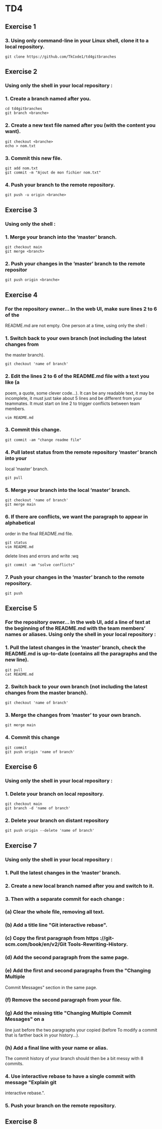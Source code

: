 
# TD4

## Exercise 1

### 3. Using only command-line in your Linux shell, clone it to a local repository.
```
git clone https://github.com/TkCode1/td4gitbranches
```
## Exercise 2

### Using only the shell in your local repository :
### 1. Create a branch named after you.
```
cd td4gitbranches
git branch <branche>
```
### 2. Create a new text file named after you (with the content you want).
```
git checkout <branche>
echo > nom.txt
```
### 3. Commit this new file.
```
git add nom.txt 
git commit -m "Ajout de mon fichier nom.txt"
```
### 4. Push your branch to the remote repository.
```
git push -u origin <branche>
```
## Exercise 3

### Using only the shell :
### 1. Merge your branch into the ’master’ branch.
```
git checkout main
git merge <branch>
```
### 2. Push your changes in the ’master’ branch to the remote repositor
```
git push origin <branche>
```


## Exercise 4

### For the repository owner... In the web UI, make sure lines 2 to 6 of the
README.md are not empty.
One person at a time, using only the shell :
### 1. Switch back to your own branch (not including the latest changes from
the master branch).
```
git checkout 'name of branch'
```
### 2. Edit the lines 2 to 6 of the README.md file with a text you like (a
poem, a quote, some clever code...). It can be any readable text, it may
be incomplete, it must just take about 5 lines and be different from your
teammates. It must start on line 2 to trigger conflicts between team
members.
```
vim README.md
```
### 3. Commit this change.
```
git commit -am "change readme file"
```
### 4. Pull latest status from the remote repository ’master’ branch into your
local ’master’ branch.
```
git pull
```
### 5. Merge your branch into the local ’master’ branch.
```
git checkout 'name of branch'
git merge main
```
### 6. If there are conflicts, we want the paragraph to appear in alphabetical
order in the final README.md file.
```
git status
vim README.md
```
delete lines and errors and write :wq
```
git commit -am "solve conflicts"
```
### 7. Push your changes in the ’master’ branch to the remote repository.
```
git push
```
## Exercise 5

### For the repository owner... In the web UI, add a line of text at the beginning of the README.md with the team members’ names or aliases. Using only the shell in your local repository :
### 1. Pull the latest changes in the ’master’ branch, check the README.md is up-to-date (contains all the paragraphs and the new line).
```
git pull
cat README.md
```
### 2. Switch back to your own branch (not including the latest changes from the master branch).
```
git checkout 'name of branch'
```
### 3. Merge the changes from ’master’ to your own branch.
```
git merge main
```
### 4. Commit this change
```
git commit
git push origin 'name of branch'
```

## Exercise 6

### Using only the shell in your local repository :
### 1. Delete your branch on local repository.
```
git checkout main
git branch -d 'name of branch'
```
### 2. Delete your branch on distant repository
```
git push origin --delete 'name of branch'
```

## Exercise 7

### Using only the shell in your local repository :
### 1. Pull the latest changes in the ’master’ branch.
### 2. Create a new local branch named after you and switch to it.
### 3. Then with a separate commit for each change :
### (a) Clear the whole file, removing all text.
### (b) Add a title line "Git interactive rebase".
### (c) Copy the first paragraph from https ://git-scm.com/book/en/v2/Git Tools-Rewriting-History.
### (d) Add the second paragraph from the same page.
### (e) Add the first and second paragraphs from the "Changing Multiple
Commit Messages" section in the same page.
### (f) Remove the second paragraph from your file.
### (g) Add the missing title "Changing Multiple Commit Messages" on a
line just before the two paragraphs your copied (before To modify a
commit that is farther back in your history...).
### (h) Add a final line with your name or alias.
The commit history of your branch should then be a bit messy with 8
commits.
### 4. Use interactive rebase to have a single commit with message "Explain git
interactive rebase.".
### 5. Push your branch on the remote repository.

## Exercise 8

